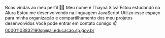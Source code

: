 Boas vindas ao meu perfil 💙💙
Meu nome é Thayná Silva
Estou estudando na Alura
Estou me desenvolvendo na linguagem JavaScript
Utilizo esse espaço para minha organização e compartilhamento dos meu projetos desenvolvidos
Você pode entrar em contato comigo 📫
00001103832190sp@al.educacao.sp.gov.br
